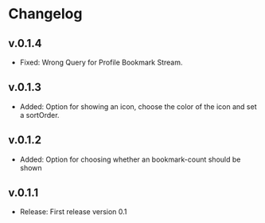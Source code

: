 Changelog
=========

v.0.1.4
----------------------
- Fixed: Wrong Query for Profile Bookmark Stream.

v.0.1.3
----------------------
- Added: Option for showing an icon, choose the color of the icon and set a sortOrder.

v.0.1.2
----------------------
- Added: Option for choosing whether an bookmark-count should be shown

v.0.1.1
----------------------
- Release: First release version 0.1

